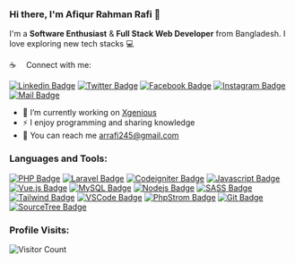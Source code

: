 ### Hi there, I'm Afiqur Rahman Rafi 👋

I'm a **Software Enthusiast** & **Full Stack Web Developer** from Bangladesh. I love exploring new tech stacks 💻 <br/>

:coffee: &emsp;Connect with me:

[![Linkedin Badge](https://img.shields.io/badge/LinkedIn-0077B5?style=for-the-badge&logo=linkedin&logoColor=white)](https://www.linkedin.com/in/rafihossain245/) [![Twitter Badge](https://img.shields.io/badge/Twitter-1DA1F2?style=for-the-badge&logo=twitter&logoColor=white)](https://x.com/RafiHossain245) [![Facebook Badge](https://img.shields.io/badge/Facebook-1877F2?style=for-the-badge&logo=facebook&logoColor=white)](https://www.facebook.com/rafi.hossain.3781/) [![Instagram Badge](https://img.shields.io/badge/Instagram-E4405F?style=for-the-badge&logo=instagram&logoColor=white)](https://www.instagram.com/rafihossain245/) [![Mail Badge](https://img.shields.io/badge/Gmail-D14836?style=for-the-badge&logo=gmail&logoColor=white)](mailto:arrafi245@gmail.com)

- 🥅 I’m currently working on <a href="https://xgenious.com/">Xgenious</a>
- ⚡ I enjoy programming and sharing knowledge <br/>
- :e-mail: You can reach me [arrafi245@gmail.com](mailto:arrafi245@gmail.com) <br/>

### Languages and Tools:

[![PHP Badge](https://img.shields.io/badge/-PHP-474A8A?style=for-the-badge&labelColor=black&logo=PHP&logoColor=B0B3D6)](#) [![Laravel Badge](https://img.shields.io/badge/-Laravel-F05340?style=for-the-badge&labelColor=f7f7f7&logo=Laravel&logoColor=F05340)](#) [![Codeigniter Badge](https://img.shields.io/badge/-CodeIgniter-EF4223?style=for-the-badge&labelColor=black&logo=CodeIgniter&logoColor=white)](#) [![Javascript Badge](https://img.shields.io/badge/-Javascript-F0DB4F?style=for-the-badge&labelColor=black&logo=javascript&logoColor=F0DB4F)](#) [![Vue.js Badge](https://img.shields.io/badge/-Vue.js-42b883?style=for-the-badge&labelColor=black&logo=vuedotjs&logoColor=42b883)](#)
[![MySQL Badge](https://img.shields.io/badge/-MySQL-4479A1?style=for-the-badge&labelColor=black&logo=MySQL&logoColor=white)](#)
[![Nodejs Badge](https://img.shields.io/badge/-Nodejs-3C873A?style=for-the-badge&labelColor=black&logo=node.js&logoColor=3C873A)](#) [![SASS Badge](https://img.shields.io/badge/Sass-CC6699?style=for-the-badge&logo=sass&logoColor=white)](#) [![Tailwind Badge](https://img.shields.io/badge/Tailwind%20CSS-092749?style=for-the-badge&logo=tailwindcss&logoColor=06B6D4&labelColor=000000)](#) [![VSCode Badge](https://img.shields.io/badge/Visual_Studio_Code-5C2D91?style=for-the-badge&logo=visual%20studio&logoColor=white)](#) [![PhpStrom Badge](https://img.shields.io/badge/-PhpStorm-8C54A1?style=for-the-badge&labelColor=black&logo=PhpStorm&logoColor=white)](#) [![Git Badge](https://img.shields.io/badge/Git-F05032?style=for-the-badge&logo=git&logoColor=white)](#) [![SourceTree Badge](https://img.shields.io/badge/-SourceTree-0081C9?style=for-the-badge&labelColor=black&logo=SourceTree&logoColor=white)](#)


### Profile Visits:
![Visitor Count](https://profile-counter.glitch.me/rafihossain/count.svg)

